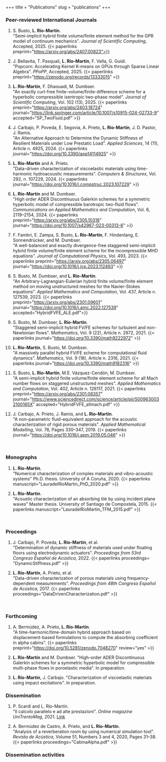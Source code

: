 +++
title = "Publications"
slug = "publications"
+++

### **Peer-reviewed International Journals**   

1. S. Busto, **L. Río-Martín**.   
"Semi-implicit hybrid finite volume/finite element method for the GPR model of continuum mechanics". 
_Journal of Scientific Computing_, Accepted, 2025.
{{< paperlinks preprint="https://arxiv.org/abs/2407.00823">}}

2. J. Bellavita, T. Pasquali, **L. Río-Martín**, F. Vella, G. Guidi.  
"Popcorn: Accelerating Kernel K-means on GPUs through Sparse Linear Algebra". 
_PPoPP_, Accepted, 2025.
{{< paperlinks preprint="https://zenodo.org/records/13333015" >}}

3. **L. Río-Martín**, F. Dhaouadi, M. Dumbser.  
"An exactly curl-free finite-volume/finite-difference scheme for a hyperbolic compressible isentropic two-phase model". 
_Journal of Scientific Computing_, Vol. 102 (13), 2025.
{{< paperlinks preprint="https://arxiv.org/abs/2403.18724" 
               journal="https://link.springer.com/article/10.1007/s10915-024-02733-9" 
			   accepted="SP_TwoFluid.pdf" >}}

4. J. Carbajo, P. Poveda, E. Segovia, A. Prieto, **L. Río-Martín**, J. D. Pastor, J. Ramis.  
"An Alternative Approach to Determine the Dynamic Stiffness of Resilient Materials under Low Prestatic Load". 
_Applied Sciences_, 14 (11), Article n. 4925, 2024.
{{< paperlinks journal="https://doi.org/10.3390/app14114925" >}}

5. **L. Río-Martín** and A. Prieto.  
"Data-driven characterization of viscoelastic materials using time-harmonic hydroacoustic measurements". 
_Computers & Structures_, Vol. 292, n. 107229, 2024.
{{< paperlinks journal="https://doi.org/10.1016/j.compstruc.2023.107229" >}}

6. **L. Río-Martín** and M. Dumbser.  
"High order ADER Discontinuous Galerkin schemes for a symmetric hyperbolic model of compressible barotropic two-fluid flows". 
_Communications on Applied Mathematics and Computation_, Vol. 6, 2119–2154, 2024.
{{< paperlinks preprint="https://arxiv.org/abs/2305.10318" 
               journal="https://doi.org/10.1007/s42967-023-00313-6" >}}

7. F. Fambri, E. Zampa, S. Busto, **L. Río-Martín**, F. Hindenlang, E. Sonnendrücker, and M. Dumbser.  
"A well-balanced and exactly divergence-free staggered semi-implicit hybrid finite volume/finite element scheme for the incompressible MHD equations". 
_Journal of Computational Physics_, Vol. 493, 2023.
{{< paperlinks preprint="https://arxiv.org/abs/2305.06497" 
               journal="https://doi.org/10.1016/j.jcp.2023.112493" >}}

8. S. Busto, M. Dumbser, and **L. Río-Martín**.  
"An Arbitrary-Lagrangian-Eulerian hybrid finite volume/finite element method on moving unstructured meshes for the Navier-Stokes equations". 
_Applied Mathematics and Computation_, Vol. 437, Article n. 127539, 2023.
{{< paperlinks preprint="https://arxiv.org/abs/2301.09601" 
               journal="https://doi.org/10.1016/j.amc.2022.127539" 
			   accepted="HybridFVFE_ALE.pdf">}}

9. S. Busto, M. Dumbser, **L. Río-Martín**.  
"Staggered semi-implicit hybrid FV/FE schemes for turbulent and non-Newtonian flows". 
_Mathematics_, Vol. 9 (22), Article n. 2972, 2021.
{{< paperlinks journal="https://doi.org/10.3390/math9222972" >}}

10. **L. Río-Martín**, S. Busto, M. Dumbser.  
"A massively parallel hybrid FV/FE scheme for computational fluid dynamics". 
_Mathematics_, Vol. 9 (18), Article n. 2316, 2021.
{{< paperlinks journal="https://doi.org/10.3390/math9182316" >}}

11. S. Busto, **L. Río-Martín**, M.E. Vázquez-Cendón, M. Dumbser.  
"A semi-implicit hybrid finite volume/finite element scheme for all Mach number flows on staggered unstructured meshes". 
_Applied Mathematics and Computation_, Vol. 402, Article n. 126117, 2021.
{{< paperlinks preprint="https://arxiv.org/abs/2301.08357" 
               journal="https://www.sciencedirect.com/science/article/pii/S009630032100165X" 
			   accepted="HybridFVFE_allmach.pdf" >}}

12. J. Carbajo, A. Prieto, J. Ramis, and **L. Río-Martín**.  
"A non-parametric fluid-equivalent approach for the acoustic characterization of rigid porous materials". 
_Applied Mathematical Modelling_, Vol. 76, Pages 330–347, 2019.
{{< paperlinks journal="https://doi.org/10.1016/j.apm.2019.05.046" >}}

<br> <!-- Add vertical space here -->

### **Monographs**
1. **L. Río-Martín**.  
"Numerical characterization of complex materials and vibro-acoustic systems" 
Ph.D. thesis. University of A Coruña, 2020.
{{< paperlinks manuscript="LauradelRioMartin_PhD_2020.pdf" >}}  

2. **L. Río-Martín**.  
"Acoustic characterization of an absorbing tile by using incident plane waves" 
Master thesis. University of Santiago de Compostela, 2015.
{{< paperlinks manuscript="LauradelRioMartin_TFM_2015.pdf" >}}  

<br> <!-- Add vertical space here -->

### **Proceedings**
1. J. Carbajo, P. Poveda, **L. Río-Martín**, et al.  
"Determination of dynamic stiffness of materials used under floating floors using electrodynamic actuators". 
_Proceedings from 53rd Congreso Español de Acústica_, 2022.
{{< paperlinks proceedings= "DynamicStiffness.pdf" >}}     

2. **L. Río-Martín**, A. Prieto, et al.  
"Data-driven characterization of porous materials using frequency-dependent measurements". 
_Proceedings from 48th Congreso Español de Acústica_, 2017.
{{< paperlinks proceedings="DataDrivenCharacterization.pdf" >}}


<br> <!-- Add vertical space here -->

### **Forthcoming**
1. A. Bermúdez, A. Prieto, **L. Río-Martín**.  
"A time-harmonic/time-domain hybrid approach based on displacement-based formulations to compute the absorbing coefficient in alpha cabins".
{{< paperlinks preprint="https://doi.org/10.5281/zenodo.7048270" review="yes" >}}  

1. **L. Río-Martín** and M. Dumbser.
"High-order ADER Discontinuous Galerkin schemes for a symmetric hyperbolic model for compressible multi-phase flows in poroelastic media".
In preparation.

2. **L. Río-Martín**, J. Carbajo.
"Characterization of viscoelastic materials using impact excitations".
In preparation.


### **Dissemination**
1. P. Scardi and L. Río-Martín.  
"Il calcolo parallelo e ad alte prestazioni". _Online magazine UniTrentoMag_, 2021.
[Link](https://mag.unitn.it/formazione/99441/il-calcolo-parallelo-e-ad-alte-prestazioni)

1. A. Bermúdez de Castro, A. Prieto, and **L. Río-Martín**.  
"Analysis of a reverberation room by using numerical simulation tool". 
_Revista de Acústica_, Volume 51, Numbers 3 and 4, 2020, Pages 31–38.
{{< paperlinks proceedings="CabinaAlpha.pdf" >}}


### Dissemination activities
